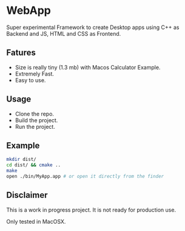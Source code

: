 # WebApp

Super experimental Framework to create Desktop apps using C++ as Backend and JS, HTML and CSS as Frontend.

## Fatures

- Size is really tiny (1.3 mb) with Macos Calculator Example.
- Extremely Fast.
- Easy to use.

## Usage

- Clone the repo.
- Build the project.
- Run the project.

## Example

```bash
mkdir dist/
cd dist/ && cmake ..
make
open ./bin/MyApp.app # or open it directly from the finder
```

## Disclaimer

This is a work in progress project. It is not ready for production use.

Only tested in MacOSX.
